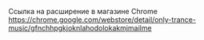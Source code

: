 Ссылка на расширение в магазине Chrome https://chrome.google.com/webstore/detail/only-trance-music/gfnchhpgkjoknlahodolokakmjmailme
